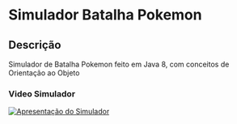 # Simulador Batalha Pokemon
## Descrição
Simulador de Batalha Pokemon feito em Java 8, com conceitos de Orientação ao Objeto
### Video Simulador
[![Apresentação do Simulador](https://i.ytimg.com/vi/6c8x6sIt7Jk/hqdefault.jpg?sqp=-oaymwEjCPYBEIoBSFryq4qpAxUIARUAAAAAGAElAADIQj0AgKJDeAE=&rs=AOn4CLBaahJ3dkwIaV1bcFqTHrHLtaoQkw)](https://www.youtube.com/watch?v=6c8x6sIt7Jk)
